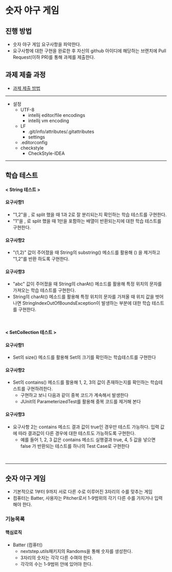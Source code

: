 # 숫자 야구 게임

## 진행 방법

* 숫자 야구 게임 요구사항을 파악한다.
* 요구사항에 대한 구현을 완료한 후 자신의 github 아이디에 해당하는 브랜치에 Pull Request(이하 PR)를 통해 과제를 제출한다.

## 과제 제출 과정

* [과제 제출 방법](https://github.com/next-step/nextstep-docs/tree/master/precourse)

---

* 설정
    * UTF-8
        * intellij editor/file encodings
        * intellij vm encoding
    * LF
        * .git/info/attributes/.gitattributes
        * settings
    * .editorconfig
    * checkstyle
        * CheckStyle-IDEA

---

## 학습 테스트

#### < String 테스트 >

#### 요구사항1

* "1,2"을 , 로 split 했을 때 1과 2로 잘 분리되는지 확인하는 학습 테스트를 구현한다.
* "1"을 , 로 split 했을 때 1만을 포함하는 배열이 반환되는지에 대한 학습 테스트를 구현한다.

#### 요구사항2

* "(1,2)" 값이 주어졌을 때 String의 substring() 메소드를 활용해 () 을 제거하고 "1,2"를 반환 하도록 구현한다.

#### 요구사항3

* "abc" 값이 주어졌을 때 String의 charAt() 메소드를 활용해 특정 위치의 문자를 가져오는 학습 테스트를 구현한다.
* String의 charAt() 메소드를 활용해 특정 위치의 문자를 가져올 때 위치 값을 벗어나면 StringIndexOutOfBoundsException이 발생하는 부분에 대한 학습 테스트를 구현한다.

<br>

#### < SetCollection 테스트 >

#### 요구사항1

* Set의 size() 메소드를 활용해 Set의 크기를 확인하는 학습테스트를 구현한다

#### 요구사항2

* Set의 contains() 메소드를 활용해 1, 2, 3의 값이 존재하는지를 확인하는 학습테스트를 구현하려한다.
    * 구현하고 보니 다음과 같이 중복 코드가 계속해서 발생한다
    * JUnit의 ParameterizedTest를 활용해 중복 코드를 제거해 본다

#### 요구사항3

* 요구사항 2는 contains 메소드 결과 값이 true인 경우만 테스트 가능하다. 입력 값에 따라 결과값이 다른 경우에 대한 테스트도 가능하도록 구현한다.
    * 예를 들어 1, 2, 3 값은 contains 메소드 실행결과 true, 4, 5 값을 넣으면 false 가 반환되는 테스트를 하나의 Test Case로 구현한다

<br>

---

## 숫자 야구 게임

* 기본적으로 1부터 9까지 서로 다른 수로 이루어진 3자리의 수를 맞추는 게임
* 컴퓨터는 Batter, 사용자는 Pitcher로서 1-9범위의 각기 다른 수를 가지거나 입력해야 한다.

### 기능목록

#### 핵심로직

* Batter (컴퓨터)
    * nextstep.utils패키지의 Randoms을 통해 숫자를 생성한다.
    * 3자리의 숫자는 각각 다른 수여야 한다.
    * 각각의 수는 1-9범위 안에 있어야 한다.

